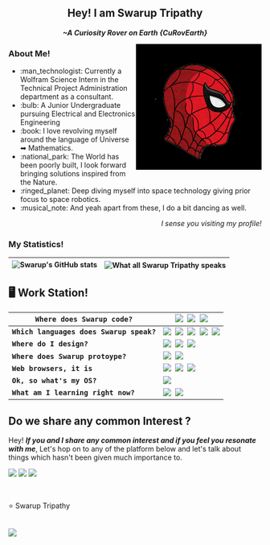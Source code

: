 
<div align = center>
 <h2>Hey! I am Swarup Tripathy </h2>
 <p><i><b>~A Curiosity Rover on Earth {CuRovEarth}</b></i></p>
</div>

<img align=right src = "https://github.com/Curovearth/Curovearth/blob/main/Img/giphy.gif" height=250>

<div>
 <h3>About Me! </h3>
<ul>
  <li> :man_technologist: Currently a Wolfram Science Intern in the Technical Project Administration department as a consultant.</li>
  <li> :bulb:  A Junior Undergraduate pursuing Electrical and Electronics Engineering</li>
  <li> :book: I love revolving myself around the language of Universe ➡ Mathematics.</b></li>
  <li> :national_park: The World has been poorly built, I look forward bringing solutions inspired from the Nature.</li>
  <li> :ringed_planet: Deep diving myself into space technology giving prior focus to space robotics.</li>
  <li> :musical_note: And yeah apart from these, I do a bit dancing as well.</li>
 </ul>

</div>
<p align=right><i>I sense you visiting my profile!</i></p>
<!--  | <a href="https://www.wolframcloud.com/obj/swarupt/song-recommendation">Let's Recommend Swarup some good songs</a><br><br>Would hardly take a minute | <a href="https://www.wolframcloud.com/obj/swarupt/song-recommendation"><img align="center" src="https://github.com/Curovearth/Curovearth/blob/main/Img/music.gif" width=600 height=350/></a>  |
 | ------------- | ------------- | -->

<div>
 <h3>My Statistics!</h3>
 
| ![Swarup's GitHub stats](https://github-readme-stats.vercel.app/api?username=Curovearth&count_private=true&hide_border=true&include_all_commits=true) | <img align="center" src="https://github-readme-stats.vercel.app/api/top-langs/?username=Curovearth&hide=javascript,jupyter notebook,HTML,CSS&layout=compact&hide_border=True" alt="What all Swarup Tripathy speaks"/>|
| ------------- | ------------- |

</div>

<div>
 <h2>🖥 Work Station!</h2>
 
 <samp>
  
 | Where does Swarup code? | <img src='https://img.shields.io/badge/Visual_Studio_Code-0078D4?style=for-the-badge&logo=visual%20studio%20code&logoColor=white'> <img src='https://img.shields.io/badge/Colab-F9AB00?style=for-the-badge&logo=googlecolab&color=525252'> <img src='https://img.shields.io/badge/replit-667881?style=for-the-badge&logo=replit&logoColor=white'> |
 | --- | --- |
 | <b>Which languages does Swarup speak?</b> | <img src='https://img.shields.io/badge/Python-FFD43B?style=for-the-badge&logo=python&logoColor=blue'> <img src='https://img.shields.io/badge/SciPy-654FF0?style=for-the-badge&logo=SciPy&logoColor=white'> <img src='https://img.shields.io/badge/C%2B%2B-00599C?style=for-the-badge&logo=c%2B%2B&logoColor=white'> <img src='https://img.shields.io/badge/LaTeX-47A141?style=for-the-badge&logo=LaTeX&logoColor=white'> <img src="https://img.shields.io/badge/Wolfram-DD1100?style=for-the-badge&logo=Wolfram&logoColor=white"> |
 | <b>Where do I design?</b> | <img src='https://img.shields.io/badge/Figma-F24E1E?style=for-the-badge&logo=figma&logoColor=white'> <img src='https://img.shields.io/badge/Canva-%2300C4CC.svg?&style=for-the-badge&logo=Canva&logoColor=white'> <img src='https://img.shields.io/badge/Adobe%20Lightroom-31A8FF?style=for-the-badge&logo=Adobe%20Lightroom&logoColor=white'> |
  | <b>Where does Swarup protoype?</b> | <img src='https://img.shields.io/badge/Arduino-00979D?style=for-the-badge&logo=Arduino&logoColor=white'> <img src='https://img.shields.io/badge/espressif-E7352C?style=for-the-badge&logo=espressif&logoColor=white'> |
 | <b>Web browsers, it is</b> | <img src='https://img.shields.io/badge/Brave-FF1B2D?style=for-the-badge&logo=Brave&logoColor=white'> <img src='https://img.shields.io/badge/Google_chrome-4285F4?style=for-the-badge&logo=Google-chrome&logoColor=white'> <img src='https://img.shields.io/badge/Microsoft_Edge-0078D7?style=for-the-badge&logo=Microsoft-edge&logoColor=white'> |
 | <b>Ok, so what's my OS?</b> | <img src='https://img.shields.io/badge/Windows-0078D6?style=for-the-badge&logo=windows&logoColor=white'> |
 | <b>What am I learning right now?</b> | <img src='https://img.shields.io/badge/Linux-FCC624?style=for-the-badge&logo=linux&logoColor=black'> <img src='https://img.shields.io/badge/PyTorch-EE4C2C?style=for-the-badge&logo=PyTorch&logoColor=white'> |
 
 </div>

<h2>Do we share any common Interest ?</h2>
<p>Hey! <b><i>If you and I share any common interest and if you feel you resonate with me</i></b>, Let's hop on to any of the platform below and let's talk about things which hasn't been given much importance to.</p>
<p><a href="https://discord.com/channels/718336604887973939"><img src="https://img.shields.io/badge/Discord-7289DA?style=for-the-badge&logo=discord&logoColor=white"></a>
 <a href= "https://www.linkedin.com/in/swarup-tripathy-quantangled/"><img src="https://img.shields.io/badge/LinkedIn-0077B5?style=for-the-badge&logo=linkedin&logoColor=white"></a>
 <a href= "https://twitter.com/Curovearth"><img src="https://img.shields.io/badge/Twitter-1DA1F2?style=for-the-badge&logo=twitter&logoColor=white"></a>
</p>
<br>
</div>

:star: Swarup Tripathy

<br><a href='https://curovearth.github.io/'>
<img src='https://img.shields.io/badge/Swarup%20Portfolio-f70000?style=for-the-badge&logoColor=white' align=left width=150>
</a>
